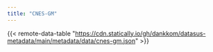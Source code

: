 ```yaml
---
title: "CNES-GM"
---
```


{{< remote-data-table "https://cdn.statically.io/gh/dankkom/datasus-metadata/main/metadata/data/cnes-gm.json" >}}

